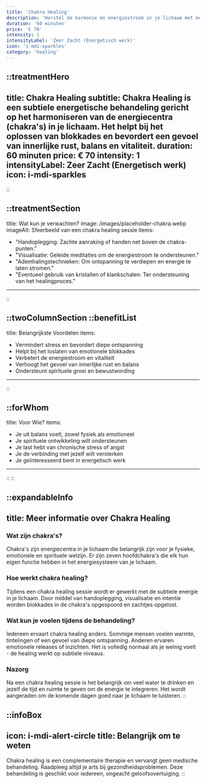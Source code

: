 ```yaml
---
title: 'Chakra Healing'
description: 'Herstel de harmonie en energiestroom in je lichaam met een zachte Chakra Healing. Gericht op het vrijmaken van blokkades en het bevorderen van emotioneel en fysiek welzijn.'
duration: '60 minuten'
price: '€ 70'
intensity: 1
intensityLabel: 'Zeer Zacht (Energetisch werk)'
icon: 'i-mdi-sparkles'
category: 'healing'
---
```


::treatmentHero
---
title: Chakra Healing
subtitle: Chakra Healing is een subtiele energetische behandeling gericht op het harmoniseren van de energiecentra (chakra's) in je lichaam. Het helpt bij het oplossen van blokkades en bevordert een gevoel van innerlijke rust, balans en vitaliteit.
duration: 60 minuten
price: € 70
intensity: 1
intensityLabel: Zeer Zacht (Energetisch werk)
icon: i-mdi-sparkles
---
::

::treatmentSection
---
title: Wat kun je verwachten?
image: /images/placeholder-chakra.webp
imageAlt: Sfeerbeeld van een chakra healing sessie
items:
  - "Handoplegging: Zachte aanraking of handen net boven de chakra-punten."
  - "Visualisatie: Geleide meditaties om de energiestroom te ondersteunen."
  - "Ademhalingstechnieken: Om ontspanning te verdiepen en energie te laten stromen."
  - "Eventueel gebruik van kristallen of klankschalen: Ter ondersteuning van het healingproces."
---
::

::twoColumnSection
::benefitList
---
title: Belangrijkste Voordelen
items:
  - Vermindert stress en bevordert diepe ontspanning
  - Helpt bij het loslaten van emotionele blokkades
  - Verbetert de energiestroom en vitaliteit
  - Verhoogt het gevoel van innerlijke rust en balans
  - Ondersteunt spirituele groei en bewustwording
---
::

::forWhom
---
title: Voor Wie?
items:
  - Je uit balans voelt, zowel fysiek als emotioneel
  - Je spirituele ontwikkeling wilt ondersteunen
  - Je last hebt van chronische stress of angst
  - Je de verbinding met jezelf wilt versterken
  - Je geïnteresseerd bent in energetisch werk
---
::
::


::expandableInfo
---
title: Meer informatie over Chakra Healing
---

### Wat zijn chakra's?
Chakra's zijn energiecentra in je lichaam die belangrijk zijn voor je fysieke, emotionele en spirituele welzijn. Er zijn zeven hoofdchakra's die elk hun eigen functie hebben in het energiesysteem van je lichaam.

### Hoe werkt chakra healing?
Tijdens een chakra healing sessie wordt er gewerkt met de subtiele energie in je lichaam. Door middel van handoplegging, visualisatie en intentie worden blokkades in de chakra's opgespoord en zachtjes opgelost.

### Wat kun je voelen tijdens de behandeling?
Iedereen ervaart chakra healing anders. Sommige mensen voelen warmte, tintelingen of een gevoel van diepe ontspanning. Anderen ervaren emotionele releases of inzichten. Het is volledig normaal als je weinig voelt - de healing werkt op subtiele niveaus.

### Nazorg
Na een chakra healing sessie is het belangrijk om veel water te drinken en jezelf de tijd en ruimte te geven om de energie te integreren. Het wordt aangeraden om de komende dagen goed naar je lichaam te luisteren.
::

::infoBox
---
icon: i-mdi-alert-circle
title: Belangrijk om te weten
---
Chakra healing is een complementaire therapie en vervangt geen medische behandeling. Raadpleeg altijd je arts bij gezondheidsproblemen. Deze behandeling is geschikt voor iedereen, ongeacht geloofsovertuiging.
::
